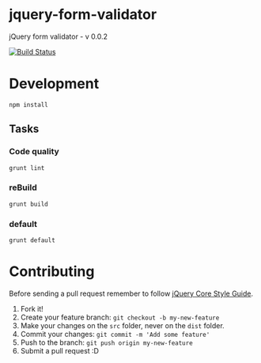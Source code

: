 # jquery-form-validator
jQuery form validator - v 0.0.2

[![Build Status](https://travis-ci.org/PythonicNinja/jquery-form-validator.svg?branch=master)](https://travis-ci.org/PythonicNinja/jquery-form-validator)

# Development

`npm install`

## Tasks
### Code quality
`grunt lint`
### reBuild
`grunt build`
### default
`grunt default`


# Contributing

Before sending a pull request remember to follow [jQuery Core Style Guide](http://contribute.jquery.org/style-guide/js/).

1. Fork it!
2. Create your feature branch: `git checkout -b my-new-feature`
3. Make your changes on the `src` folder, never on the `dist` folder.
4. Commit your changes: `git commit -m 'Add some feature'`
5. Push to the branch: `git push origin my-new-feature`
6. Submit a pull request :D
